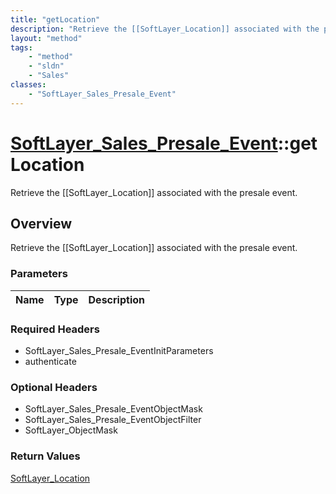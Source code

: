 ```yaml
---
title: "getLocation"
description: "Retrieve the [[SoftLayer_Location]] associated with the presale event."
layout: "method"
tags:
    - "method"
    - "sldn"
    - "Sales"
classes:
    - "SoftLayer_Sales_Presale_Event"
---
```

# [SoftLayer_Sales_Presale_Event](/reference/services/SoftLayer_Sales_Presale_Event)::getLocation

Retrieve the [[SoftLayer_Location]] associated with the presale event.


## Overview 
Retrieve the [[SoftLayer_Location]] associated with the presale event.

### Parameters 
|Name | Type | Description |
| --- | --- | --- |


### Required Headers
* SoftLayer_Sales_Presale_EventInitParameters
* authenticate

### Optional Headers
* SoftLayer_Sales_Presale_EventObjectMask
* SoftLayer_Sales_Presale_EventObjectFilter
* SoftLayer_ObjectMask

### Return Values
<a href='/reference/datatypes/SoftLayer_Location'>SoftLayer_Location </a>

